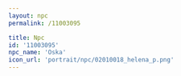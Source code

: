```yaml
---
layout: npc
permalink: /11003095

title: Npc
id: '11003095'
npc_name: 'Oska'
icon_url: 'portrait/npc/02010018_helena_p.png'
---
```

